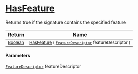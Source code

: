 # [HasFeature](./Signature-100663445.md)

Returns true if the signature contains the specified feature

| Return | Name | 
| --- | --- | 
| <sub>[Boolean](https://docs.microsoft.com/en-us/dotnet/api/System.Boolean)</sub>| <sub>[HasFeature](./Signature-100663445.md) ( [`FeatureDescriptor`](./../FeatureDescriptor.md) featureDescriptor )</sub>| <br>


#### Parameters
[`FeatureDescriptor`](./../FeatureDescriptor.md) featureDescriptor